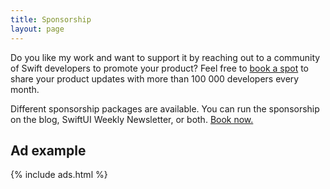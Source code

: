 ```yaml
---
title: Sponsorship
layout: page
---
```


Do you like my work and want to support it by reaching out to a community of Swift developers to promote your product? Feel free to [book a spot](mailto:cmecid@gmail.com?subject=Sponsorship) to share your product updates with more than 100 000 developers every month.

Different sponsorship packages are available. You can run the sponsorship on the blog, SwiftUI Weekly Newsletter, or both. [Book now.](mailto:cmecid@gmail.com?subject=Sponsorship)

## Ad example
{% include ads.html %}
